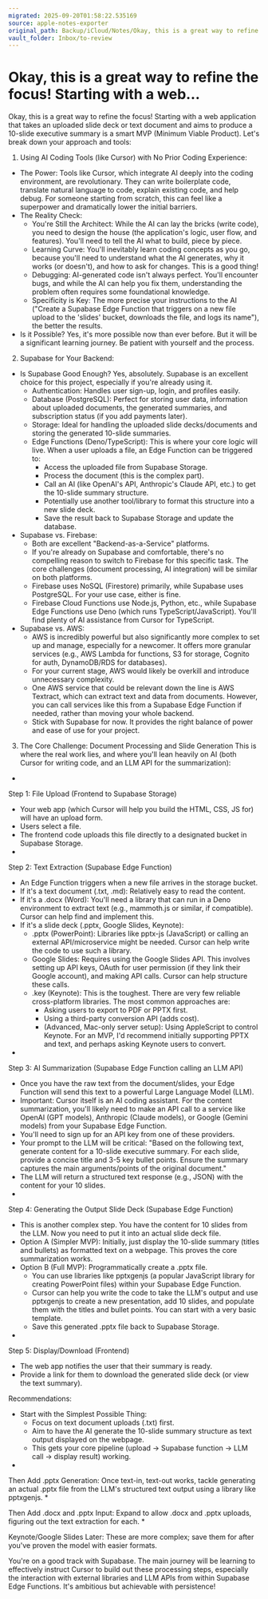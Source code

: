 ```yaml
---
migrated: 2025-09-20T01:58:22.535169
source: apple-notes-exporter
original_path: Backup/iCloud/Notes/Okay, this is a great way to refine the focus! Starting with a web….md
vault_folder: Inbox/to-review
---
```

# Okay, this is a great way to refine the focus! Starting with a web…

Okay, this is a great way to refine the focus! Starting with a web application that takes an uploaded slide deck or text document and aims to produce a 10-slide executive summary is a smart MVP (Minimum Viable Product).
Let's break down your approach and tools:
1. Using AI Coding Tools (like Cursor) with No Prior Coding Experience:
 * The Power: Tools like Cursor, which integrate AI deeply into the coding environment, are revolutionary. They can write boilerplate code, translate natural language to code, explain existing code, and help debug. For someone starting from scratch, this can feel like a superpower and dramatically lower the initial barriers.
 * The Reality Check:
   * You're Still the Architect: While the AI can lay the bricks (write code), you need to design the house (the application's logic, user flow, and features). You'll need to tell the AI what to build, piece by piece.
   * Learning Curve: You'll inevitably learn coding concepts as you go, because you'll need to understand what the AI generates, why it works (or doesn't), and how to ask for changes. This is a good thing!
   * Debugging: AI-generated code isn't always perfect. You'll encounter bugs, and while the AI can help you fix them, understanding the problem often requires some foundational knowledge.
   * Specificity is Key: The more precise your instructions to the AI ("Create a Supabase Edge Function that triggers on a new file upload to the 'slides' bucket, downloads the file, and logs its name"), the better the results.
 * Is it Possible? Yes, it's more possible now than ever before. But it will be a significant learning journey. Be patient with yourself and the process.
2. Supabase for Your Backend:
 * Is Supabase Good Enough? Yes, absolutely. Supabase is an excellent choice for this project, especially if you're already using it.
   * Authentication: Handles user sign-up, login, and profiles easily.
   * Database (PostgreSQL): Perfect for storing user data, information about uploaded documents, the generated summaries, and subscription status (if you add payments later).
   * Storage: Ideal for handling the uploaded slide decks/documents and storing the generated 10-slide summaries.
   * Edge Functions (Deno/TypeScript): This is where your core logic will live. When a user uploads a file, an Edge Function can be triggered to:
     * Access the uploaded file from Supabase Storage.
     * Process the document (this is the complex part).
     * Call an AI (like OpenAI's API, Anthropic's Claude API, etc.) to get the 10-slide summary structure.
     * Potentially use another tool/library to format this structure into a new slide deck.
     * Save the result back to Supabase Storage and update the database.
 * Supabase vs. Firebase:
   * Both are excellent "Backend-as-a-Service" platforms.
   * If you're already on Supabase and comfortable, there's no compelling reason to switch to Firebase for this specific task. The core challenges (document processing, AI integration) will be similar on both platforms.
   * Firebase uses NoSQL (Firestore) primarily, while Supabase uses PostgreSQL. For your use case, either is fine.
   * Firebase Cloud Functions use Node.js, Python, etc., while Supabase Edge Functions use Deno (which runs TypeScript/JavaScript). You'll find plenty of AI assistance from Cursor for TypeScript.
 * Supabase vs. AWS:
   * AWS is incredibly powerful but also significantly more complex to set up and manage, especially for a newcomer. It offers more granular services (e.g., AWS Lambda for functions, S3 for storage, Cognito for auth, DynamoDB/RDS for databases).
   * For your current stage, AWS would likely be overkill and introduce unnecessary complexity.
   * One AWS service that could be relevant down the line is AWS Textract, which can extract text and data from documents. However, you can call services like this from a Supabase Edge Function if needed, rather than moving your whole backend.
   * Stick with Supabase for now. It provides the right balance of power and ease of use for your project.
3. The Core Challenge: Document Processing and Slide Generation
This is where the real work lies, and where you'll lean heavily on AI (both Cursor for writing code, and an LLM API for the summarization):
 * 

Step 1: File Upload (Frontend to Supabase Storage)
   * Your web app (which Cursor will help you build the HTML, CSS, JS for) will have an upload form.
   * Users select a file.
   * The frontend code uploads this file directly to a designated bucket in Supabase Storage.
 * 

Step 2: Text Extraction (Supabase Edge Function)
   * An Edge Function triggers when a new file arrives in the storage bucket.
   * If it's a text document (.txt, .md): Relatively easy to read the content.
   * If it's a .docx (Word): You'll need a library that can run in a Deno environment to extract text (e.g., mammoth.js or similar, if compatible). Cursor can help find and implement this.
   * If it's a slide deck (.pptx, Google Slides, Keynote):
     * .pptx (PowerPoint): Libraries like pptx-js (JavaScript) or calling an external API/microservice might be needed. Cursor can help write the code to use such a library.
     * Google Slides: Requires using the Google Slides API. This involves setting up API keys, OAuth for user permission (if they link their Google account), and making API calls. Cursor can help structure these calls.
     * .key (Keynote): This is the toughest. There are very few reliable cross-platform libraries. The most common approaches are:
       * Asking users to export to PDF or PPTX first.
       * Using a third-party conversion API (adds cost).
       * (Advanced, Mac-only server setup): Using AppleScript to control Keynote.
         For an MVP, I'd recommend initially supporting PPTX and text, and perhaps asking Keynote users to convert.
 * 

Step 3: AI Summarization (Supabase Edge Function calling an LLM API)
   * Once you have the raw text from the document/slides, your Edge Function will send this text to a powerful Large Language Model (LLM).
   * Important: Cursor itself is an AI coding assistant. For the content summarization, you'll likely need to make an API call to a service like OpenAI (GPT models), Anthropic (Claude models), or Google (Gemini models) from your Supabase Edge Function.
   * You'll need to sign up for an API key from one of these providers.
   * Your prompt to the LLM will be critical: "Based on the following text, generate content for a 10-slide executive summary. For each slide, provide a concise title and 3-5 key bullet points. Ensure the summary captures the main arguments/points of the original document."
   * The LLM will return a structured text response (e.g., JSON) with the content for your 10 slides.
 * 

Step 4: Generating the Output Slide Deck (Supabase Edge Function)
   * This is another complex step. You have the content for 10 slides from the LLM. Now you need to put it into an actual slide deck file.
   * Option A (Simpler MVP): Initially, just display the 10-slide summary (titles and bullets) as formatted text on a webpage. This proves the core summarization works.
   * Option B (Full MVP): Programmatically create a .pptx file.
     * You can use libraries like pptxgenjs (a popular JavaScript library for creating PowerPoint files) within your Supabase Edge Function.
     * Cursor can help you write the code to take the LLM's output and use pptxgenjs to create a new presentation, add 10 slides, and populate them with the titles and bullet points. You can start with a very basic template.
     * Save this generated .pptx file back to Supabase Storage.
 * 

Step 5: Display/Download (Frontend)
   * The web app notifies the user that their summary is ready.
   * Provide a link for them to download the generated slide deck (or view the text summary).

Recommendations:
 * Start with the Simplest Possible Thing:
   * Focus on text document uploads (.txt) first.
   * Aim to have the AI generate the 10-slide summary structure as text output displayed on the webpage.
   * This gets your core pipeline (upload -> Supabase function -> LLM call -> display result) working.
 * 

Then Add .pptx Generation: Once text-in, text-out works, tackle generating an actual .pptx file from the LLM's structured text output using a library like pptxgenjs.
 * 

Then Add .docx and .pptx Input: Expand to allow .docx and .pptx uploads, figuring out the text extraction for each.
 * 

Keynote/Google Slides Later: These are more complex; save them for after you've proven the model with easier formats.

You're on a good track with Supabase. The main journey will be learning to effectively instruct Cursor to build out these processing steps, especially the interaction with external libraries and LLM APIs from within Supabase Edge Functions. It's ambitious but achievable with persistence!
